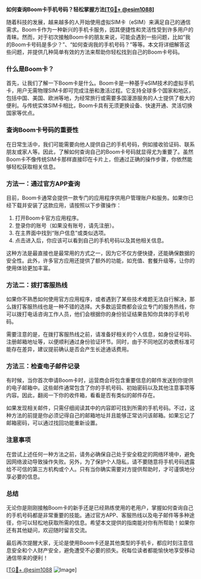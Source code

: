 **如何查询Boom卡手机号码？轻松掌握方法[[TG💪+ @esim1088](https://t.me/s/esim1088)]**

随着科技的发展，越来越多的人开始使用虚拟SIM卡（eSIM）来满足自己的通信需求。Boom卡作为一种新兴的手机卡服务，因其便捷性和灵活性受到许多用户的青睐。然而，对于初次接触Boom卡的朋友来说，可能会遇到一些问题，比如“我的Boom卡号码是多少？”、“如何查询我的手机号码？”等等。本文将详细解答这些问题，并提供几种简单有效的方法来帮助你轻松找到自己的Boom卡号码。

### 什么是Boom卡？

首先，让我们了解一下Boom卡是什么。Boom卡是一种基于eSIM技术的虚拟手机卡，用户无需物理SIM卡即可完成注册和激活过程。它支持全球多个国家和地区，包括中国、美国、欧洲等地，为经常旅行或需要多国漫游服务的人士提供了极大的便利。与传统实体SIM卡相比，Boom卡具有无须更换设备、快速开通、灵活切换国家等优点。

### 查询Boom卡号码的重要性

在日常生活中，我们可能需要向他人提供自己的手机号码，例如接收验证码、联系朋友或家人等。因此，了解如何查询自己的Boom卡号码就显得尤为重要了。虽然Boom卡不像传统SIM卡那样直接印在卡片上，但通过正确的操作步骤，你依然能够轻松获取相关信息。

### 方法一：通过官方APP查询

目前，Boom卡通常会提供一款专门的应用程序供用户管理账户和服务。如果你已经下载并安装了这款应用，请按照以下步骤操作：

1. 打开Boom卡官方应用程序。
2. 登录你的账号（如果没有账号，请先注册）。
3. 在主界面中找到“账户信息”或类似选项。
4. 点击进入后，你应该可以看到自己的手机号码以及其他相关信息。

这种方法是最直接也是最常用的方式之一，因为它不仅方便快捷，还能确保数据的安全性。此外，许多官方应用还提供了额外的功能，如充值、套餐升级等，让你的使用体验更加丰富。

### 方法二：拨打客服热线

如果你不熟悉如何使用官方应用程序，或者遇到了某些技术难题无法自行解决，那么拨打客服热线也是一种不错的选择。大多数运营商都会设立专门的服务热线，你可以拨打电话咨询工作人员，他们会根据你的身份验证结果告知你具体的手机号码。

需要注意的是，在拨打客服热线之前，请准备好相关的个人信息，如身份证号码、注册邮箱地址等，以便顺利通过身份验证环节。同时，由于不同地区的收费标准可能存在差异，建议提前确认是否会产生长途通话费用。

### 方法三：检查电子邮件记录

有时候，当你首次申请Boom卡时，运营商会将包含重要信息的邮件发送到你提供的电子邮箱中。这些邮件通常包含了你的手机号码、初始密码以及其他注意事项等内容。因此，翻阅一下你的收件箱，看看是否有类似的邮件存在。

如果发现相关邮件，只需仔细阅读其中的内容即可找到所需的手机号码。不过，这种方法的前提是你必须记得自己的邮箱地址并且能够正常访问该邮箱。如果忘记了邮箱密码，可以通过找回功能重新设置。

### 注意事项

在尝试上述任何一种方法之前，请务必确保自己处于安全稳定的网络环境中，避免因网络波动导致操作失败。另外，为了保护个人隐私，请不要随意将手机号码透露给不可信的第三方机构或个人。只有当你确实需要对方提供帮助时，才可谨慎地分享必要的信息。

### 总结

无论你是刚刚接触Boom卡的新手还是已经熟练使用的老用户，掌握如何查询自己的手机号码都是非常重要的技能。通过官方APP、客服热线以及电子邮件等多种途径，你可以轻松地获取所需的信息。希望本文提供的指南能对你有所帮助！如果你还有其他疑问，欢迎随时留言交流。

最后再次提醒大家，无论是使用Boom卡还是其他类型的手机卡，都应时刻注意信息安全和个人财产安全，避免遭受不必要的损失。祝每位读者都能愉快地享受移动通信带来的便利！

[[TG💪+ @esim1088](https://t.me/s/esim1088) ![Image](https://i.postimg.cc/4NQfJmqS/Snipaste-2025-05-13-00-14-12.png)]